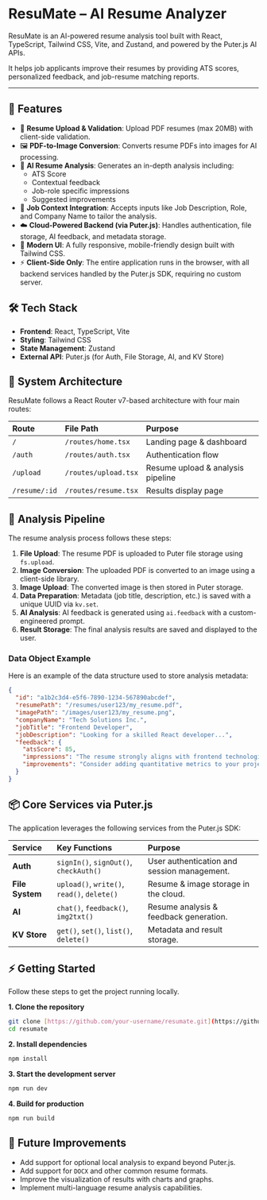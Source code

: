 # ResuMate – AI Resume Analyzer

ResuMate is an AI-powered resume analysis tool built with React, TypeScript, Tailwind CSS, Vite, and Zustand, and powered by the Puter.js AI APIs.

It helps job applicants improve their resumes by providing ATS scores, personalized feedback, and job-resume matching reports.

---

## 🚀 Features

-   📄 **Resume Upload & Validation**: Upload PDF resumes (max 20MB) with client-side validation.
-   🖼️ **PDF-to-Image Conversion**: Converts resume PDFs into images for AI processing.
-   🤖 **AI Resume Analysis**: Generates an in-depth analysis including:
    -   ATS Score
    -   Contextual feedback
    -   Job-role specific impressions
    -   Suggested improvements
-   🔗 **Job Context Integration**: Accepts inputs like Job Description, Role, and Company Name to tailor the analysis.
-   ☁️ **Cloud-Powered Backend (via Puter.js)**: Handles authentication, file storage, AI feedback, and metadata storage.
-   🎨 **Modern UI**: A fully responsive, mobile-friendly design built with Tailwind CSS.
-   ⚡ **Client-Side Only**: The entire application runs in the browser, with all backend services handled by the Puter.js SDK, requiring no custom server.

## 🛠️ Tech Stack

-   **Frontend**: React, TypeScript, Vite
-   **Styling**: Tailwind CSS
-   **State Management**: Zustand
-   **External API**: Puter.js (for Auth, File Storage, AI, and KV Store)

## 🧩 System Architecture

ResuMate follows a React Router v7-based architecture with four main routes:

| Route          | File Path             | Purpose                                |
| :------------- | :-------------------- | :------------------------------------- |
| `/`            | `/routes/home.tsx`    | Landing page & dashboard               |
| `/auth`        | `/routes/auth.tsx`    | Authentication flow                    |
| `/upload`      | `/routes/upload.tsx`  | Resume upload & analysis pipeline      |
| `/resume/:id`  | `/routes/resume.tsx`  | Results display page                   |

## 🔄 Analysis Pipeline

The resume analysis process follows these steps:

1.  **File Upload**: The resume PDF is uploaded to Puter file storage using `fs.upload`.
2.  **Image Conversion**: The uploaded PDF is converted to an image using a client-side library.
3.  **Image Upload**: The converted image is then stored in Puter storage.
4.  **Data Preparation**: Metadata (job title, description, etc.) is saved with a unique UUID via `kv.set`.
5.  **AI Analysis**: AI feedback is generated using `ai.feedback` with a custom-engineered prompt.
6.  **Result Storage**: The final analysis results are saved and displayed to the user.

### Data Object Example

Here is an example of the data structure used to store analysis metadata:

```json
{
  "id": "a1b2c3d4-e5f6-7890-1234-567890abcdef",
  "resumePath": "/resumes/user123/my_resume.pdf",
  "imagePath": "/images/user123/my_resume.png",
  "companyName": "Tech Solutions Inc.",
  "jobTitle": "Frontend Developer",
  "jobDescription": "Looking for a skilled React developer...",
  "feedback": {
    "atsScore": 85,
    "impressions": "The resume strongly aligns with frontend technologies...",
    "improvements": "Consider adding quantitative metrics to your project descriptions..."
  }
}
```

## 📦 Core Services via Puter.js

The application leverages the following services from the Puter.js SDK:

| Service      | Key Functions                          | Purpose                               |
| :----------- | :------------------------------------- | :------------------------------------ |
| **Auth** | `signIn()`, `signOut()`, `checkAuth()` | User authentication and session management. |
| **File System**| `upload()`, `write()`, `read()`, `delete()` | Resume & image storage in the cloud.  |
| **AI** | `chat()`, `feedback()`, `img2txt()`    | Resume analysis & feedback generation. |
| **KV Store** | `get()`, `set()`, `list()`, `delete()` | Metadata and result storage.          |

## ⚡ Getting Started

Follow these steps to get the project running locally.

**1. Clone the repository**

```bash
git clone [https://github.com/your-username/resumate.git](https://github.com/your-username/resumate.git)
cd resumate
```

**2. Install dependencies**

```bash
npm install
```

**3. Start the development server**

```bash
npm run dev
```

**4. Build for production**

```bash
npm run build
```

## 📌 Future Improvements

-   Add support for optional local analysis to expand beyond Puter.js.
-   Add support for `DOCX` and other common resume formats.
-   Improve the visualization of results with charts and graphs.
-   Implement multi-language resume analysis capabilities.

